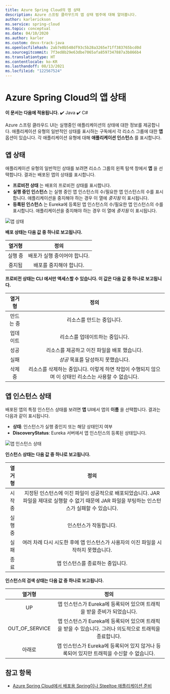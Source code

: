 ```yaml
---
title: Azure Spring Cloud의 앱 상태
description: Azure 스프링 클라우드의 앱 상태 범주에 대해 알아봅니다.
author: karlerickson
ms.service: spring-cloud
ms.topic: conceptual
ms.date: 04/10/2020
ms.author: karler
ms.custom: devx-track-java
ms.openlocfilehash: 2ab7e8b548df93c5b28a3265e71ff383765bcd0d
ms.sourcegitcommit: 7f3ed8b29e63dbe7065afa8597347887a3b866b4
ms.translationtype: HT
ms.contentlocale: ko-KR
ms.lasthandoff: 08/13/2021
ms.locfileid: "122567524"
---
```

# <a name="app-status-in-azure-spring-cloud"></a>Azure Spring Cloud의 앱 상태

**이 문서는 다음에 적용됩니다.** ✔️ Java ✔️ C#

Azure 스프링 클라우드 UI는 실행중인 애플리케이션의 상태에 대한 정보를 제공합니다.  애플리케이션 유형의 일반적인 상태를 표시하는 구독에서 각 리소스 그룹에 대한 **앱** 옵션이 있습니다.  각 애플리케이션 유형에 대해 **애플리케이션 인스턴스** 를 표시합니다.

## <a name="apps-status"></a>앱 상태

애플리케이션 유형의 일반적인 상태를 보려면 리소스 그룹의 왼쪽 탐색 창에서 **앱** 을 선택합니다. 결과는 배포된 앱의 상태를 표시합니다.

* **프로비전 상태** 는 배포의 프로비전 상태를 표시합니다.
* **실행 중인 인스턴스** 는 실행 중인 앱 인스턴스의 수/필요한 앱 인스턴스의 수를 표시합니다. 애플리케이션을 중지해야 하는 경우 이 열에 *중지됨* 이 표시됩니다.
* **등록된 인스턴스** 는 Eureka에 등록된 앱 인스턴스의 수/필요한 앱 인스턴스의 수를 표시합니다. 애플리케이션을 중지해야 하는 경우 이 열에 *중지됨* 이 표시됩니다.

![앱 상태](media/spring-cloud-concept-app-status/apps-ui-status.png)

**배포 상태는 다음 값 중 하나로 보고됩니다.**

| 열거형 | 정의 |
|:--:|:----------------:|
| 실행 중 | 배포가 실행 중이어야 합니다. |
| 중지됨 | 배포를 중지해야 합니다. |

**프로비전 상태는 CLI 에서만 액세스할 수 있습니다.  이 값은 다음 값 중 하나로 보고됩니다.**

| 열거형 | 정의 |
|:--:|:----------------:|
| 만드는 중 | 리소스를 만드는 중입니다. |
| 업데이트 | 리소스를 업데이트하는 중입니다. |
| 성공 | 리소스를 제공하고 이진 파일을 배포 했습니다. |
| 실패 | *성공* 목표를 달성하지 못했습니다. |
| 삭제 중 | 리소스를 삭제하는 중입니다. 이렇게 하면 작업이 수행되지 않으며 이 상태인 리소스는 사용할 수 없습니다. |

## <a name="app-instances-status"></a>앱 인스턴스 상태

배포된 앱의 특정 인스턴스 상태를 보려면 **앱** UI에서 앱의 **이름** 을 선택합니다. 결과는 다음과 같이 표시됩니다.

* **상태**: 인스턴스가 실행 중인지 또는 해당 상태인지 여부
* **DiscoveryStatus**: Eureka 서버에서 앱 인스턴스의 등록된 상태입니다.

![앱 인스턴스 상태](media/spring-cloud-concept-app-status/apps-ui-instance-status.png)

**인스턴스 상태는 다음 값 중 하나로 보고됩니다.**

| 열거형 | 정의 |
|:--:|:----------------:|
| 시작 중 | 지정된 인스턴스에 이진 파일이 성공적으로 배포되었습니다. JAR 파일을 제대로 실행할 수 없기 때문에 JAR 파일을 부팅하는 인스턴스가 실패할 수 있습니다. |
| 실행 중 | 인스턴스가 작동합니다. |
| 실패 | 여러 차례 다시 시도한 후에 앱 인스턴스가 사용자의 이진 파일을 시작하지 못했습니다. |
| 종료 | 앱 인스턴스를 종료하는 중입니다. |

**인스턴스의 검색 상태는 다음 값 중 하나로 보고됩니다.**

| 열거형 | 정의 |
|:--:|:----------------:|
| UP | 앱 인스턴스가 Eureka에 등록되어 있으며 트래픽을 받을 준비가 되었습니다. |
| OUT_OF_SERVICE | 앱 인스턴스가 Eureka에 등록되어 있으며 트래픽을 받을 수 있습니다. 그러나 의도적으로 트래픽을 종료합니다. |
| 아래로 | 앱 인스턴스가 Eureka에 등록되어 있지 않거나 등록되어 있지만 트래픽을 수신할 수 없습니다. |

## <a name="see-also"></a>참고 항목

* [Azure Spring Cloud에서 배포용 Spring이나 Steeltoe 애플리케이션 준비](how-to-prepare-app-deployment.md)
